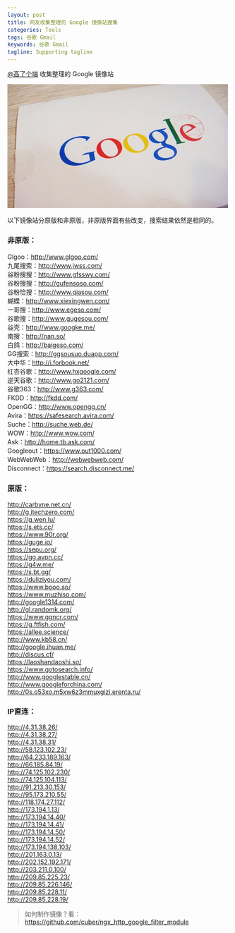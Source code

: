 ```yaml
---
layout: post
title: 网友收集整理的 Google 镜像站搜集
categories: Tools
tags: 谷歌 Gmail
keywords: 谷歌 Gmail
tagline: Supporting tagline
---
```

<a href="http://weibo.com/zerog6" target="_blank">@高了个端</a>&nbsp;收集整理的 Google 镜像站</p>

<img src="/assets/pictures/Tools/Google.jpg">

<p>以下镜像站分原版和非原版，非原版界面有些改变，搜索结果依然是相同的。</p>
<h3>非原版：</h3>
<p>Glgoo：<a href="http://www.glgoo.com/" target="_blank">http://www.glgoo.com/</a><br>
九尾搜索：<a href="http://www.jwss.com/" target="_blank">http://www.jwss.com/</a><br>
谷粉搜搜：<a href="http://www.gfsswy.com/" target="_blank">http://www.gfsswy.com/</a><br>
谷粉搜搜：<a href="http://gufensoso.com/" target="_blank">http://gufensoso.com/</a><br>
谷粉恰搜：<a href="http://www.qiasou.com/" target="_blank">http://www.qiasou.com/</a><br>
蝴蝶：<a href="http://www.xiexingwen.com/" target="_blank">http://www.xiexingwen.com/</a><br>
一哥搜：<a href="http://www.egeso.com/" target="_blank">http://www.egeso.com/</a><br>
谷歌搜：<a href="http://www.gugesou.com/" target="_blank">http://www.gugesou.com/</a><br>
谷壳：<a href="http://www.googke.me/" target="_blank">http://www.googke.me/</a><br>
南搜：<a href="http://nan.so/" target="_blank">http://nan.so/</a><br>
白鸽：<a href="http://baigeso.com/" target="_blank">http://baigeso.com/</a><br>
GG搜索：<a href="http://ggsousuo.duapp.com/" target="_blank">http://ggsousuo.duapp.com/</a><br>
大中华：<a href="http://i.forbook.net/" target="_blank">http://i.forbook.net/</a><br>
红杏谷歌：<a href="http://www.hxgoogle.com/" target="_blank">http://www.hxgoogle.com/</a><br>
逆天谷歌：<a href="http://www.go2121.com/" target="_blank">http://www.go2121.com/</a><br>
谷歌363：<a href="http://www.g363.com/" target="_blank">http://www.g363.com/</a><br>
FKDD：<a href="http://fkdd.com/" target="_blank">http://fkdd.com/</a><br>
OpenGG：<a href="http://www.opengg.cn/" target="_blank">http://www.opengg.cn/</a><br>
Avira：<a href="https://safesearch.avira.com/" target="_blank">https://safesearch.avira.com/</a><br>
Suche：<a href="http://suche.web.de/" target="_blank">http://suche.web.de/</a><br>
WOW：<a href="http://www.wow.com/" target="_blank">http://www.wow.com/</a><br>
Ask：<a href="http://home.tb.ask.com/" target="_blank">http://home.tb.ask.com/</a><br>
Googleout：<a href="https://www.out1000.com/" target="_blank">https://www.out1000.com/</a><br>
WebWebWeb：<a href="http://webwebweb.com/" target="_blank">http://webwebweb.com/</a><br>
Disconnect：<a href="https://search.disconnect.me/" target="_blank">https://search.disconnect.me/</a></p>
<h3>原版：</h3>
<p><a href="http://carbyne.net.cn/" target="_blank">http://carbyne.net.cn/</a><br>
<a href="http://g.itechzero.com/" target="_blank">http://g.itechzero.com/</a><br>
<a href="https://g.wen.lu/" target="_blank">https://g.wen.lu/</a><br>
<a href="https://s.ets.cc/" target="_blank">https://s.ets.cc/</a><br>
<a href="https://www.90r.org/" target="_blank">https://www.90r.org/</a><br>
<a href="https://guge.io/" target="_blank">https://guge.io/</a><br>
<a href="https://sepu.org/" target="_blank">https://sepu.org/</a><br>
<a href="https://gg.avpn.cc/" target="_blank">https://gg.avpn.cc/</a><br>
<a href="https://g4w.me/" target="_blank">https://g4w.me/</a><br>
<a href="https://s.bt.gg/" target="_blank">https://s.bt.gg/</a><br>
<a href="https://duliziyou.com/" target="_blank">https://duliziyou.com/</a><br>
<a href="https://www.booo.so/" target="_blank">https://www.booo.so/</a><br>
<a href="https://www.muzhiso.com/" target="_blank">https://www.muzhiso.com/</a><br>
<a href="http://google1314.com/" target="_blank">http://google1314.com/</a><br>
<a href="http://gl.randomk.org/" target="_blank">http://gl.randomk.org/</a><br>
<a href="https://www.ggncr.com/" target="_blank">https://www.ggncr.com/</a><br>
<a href="https://g.ftfish.com/" target="_blank">https://g.ftfish.com/</a><br>
<a href="https://allee.science/" target="_blank">https://allee.science/</a><br>
<a href="http://www.kb58.cn/" target="_blank">http://www.kb58.cn/</a><br>
<a href="http://google.ihuan.me/" target="_blank">http://google.ihuan.me/</a><br>
<a href="http://discus.cf/" target="_blank">http://discus.cf/</a><br>
<a href="https://laoshandaoshi.so/" target="_blank">https://laoshandaoshi.so/</a><br>
<a href="https://www.gotosearch.info/" target="_blank">https://www.gotosearch.info/</a><br>
<a href="http://www.googlestable.cn/" target="_blank">http://www.googlestable.cn/</a><br>
<a href="http://www.googleforchina.com/" target="_blank">http://www.googleforchina.com/</a><br>
<a href="http://0s.o53xo.m5xw6z3mmuxgizi.erenta.ru/" target="_blank">http://0s.o53xo.m5xw6z3mmuxgizi.erenta.ru/</a></p>
<h3>IP直连：</h3>
<p><a href="http://4.31.38.26/" target="_blank">http://4.31.38.26/</a><br>
<a href="http://4.31.38.27/" target="_blank">http://4.31.38.27/</a><br>
<a href="http://4.31.38.31/" target="_blank">http://4.31.38.31/</a><br>
<a href="http://58.123.102.23/" target="_blank">http://58.123.102.23/</a><br>
<a href="http://64.233.189.163/" target="_blank">http://64.233.189.163/</a><br>
<a href="http://66.185.84.19/" target="_blank">http://66.185.84.19/</a><br>
<a href="http://74.125.102.230/" target="_blank">http://74.125.102.230/</a><br>
<a href="http://74.125.104.113/" target="_blank">http://74.125.104.113/</a><br>
<a href="http://91.213.30.153/" target="_blank">http://91.213.30.153/</a><br>
<a href="http://95.173.210.55/" target="_blank">http://95.173.210.55/</a><br>
<a href="http://118.174.27.112/" target="_blank">http://118.174.27.112/</a><br>
<a href="http://173.194.1.13/" target="_blank">http://173.194.1.13/</a><br>
<a href="http://173.194.14.40/" target="_blank">http://173.194.14.40/</a><br>
<a href="http://173.194.14.41/" target="_blank">http://173.194.14.41/</a><br>
<a href="http://173.194.14.50/" target="_blank">http://173.194.14.50/</a><br>
<a href="http://173.194.14.52/" target="_blank">http://173.194.14.52/</a><br>
<a href="http://173.194.138.103/" target="_blank">http://173.194.138.103/</a><br>
<a href="http://201.163.0.13/" target="_blank">http://201.163.0.13/</a><br>
<a href="http://202.152.192.171/" target="_blank">http://202.152.192.171/</a><br>
<a href="http://203.211.0.100/" target="_blank">http://203.211.0.100/</a><br>
<a href="http://209.85.225.23/" target="_blank">http://209.85.225.23/</a><br>
<a href="http://209.85.226.146/" target="_blank">http://209.85.226.146/</a><br>
<a href="http://209.85.228.11/" target="_blank">http://209.85.228.11/</a><br>
<a href="http://209.85.228.19/" target="_blank">http://209.85.228.19/</a></p>
<blockquote><p>如何制作镜像？看：<a href="https://github.com/cuber/ngx_http_google_filter_module">https://github.com/cuber/ngx_http_google_filter_module</a>
